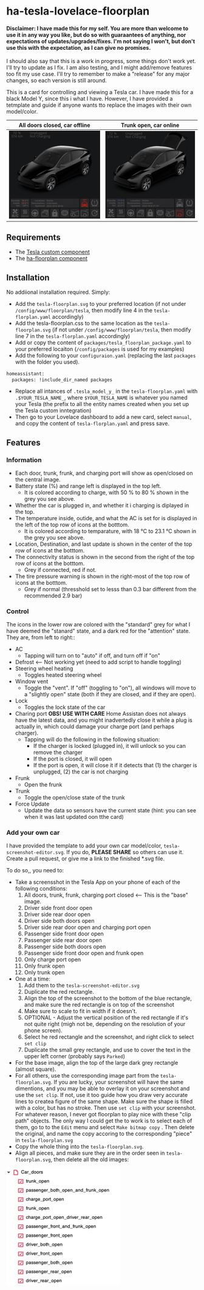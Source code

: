 # ha-tesla-lovelace-floorplan

#### Disclaimer: I have made this for my self. You are more than welcome to use it in any way you like, but do so with guaraantees of anything, nor expectations of updates/upgrades/fixes. I'm not saying I won't, but don't use this with the expectation, as I can give no promises.

I should also say that this is a work in progress, some things don't work yet. I'll try to update as I fix. I am also testing, and I might add/remove features too fit my use case. I'll try to remember to make a "release" for any major changes, so each version is still around.

This is a card for controlling and viewing a Tesla car. I have made this for a black Model Y, since this i what I have. However, I have provided a tetmplate and guide if anyone wants tto replace the images with their own model/color.

All doors closed, car offline | Trunk open, car online
:-------------------------:|:-------------------------:
<img src="https://github.com/Aephir/ha-tesla-lovelace-floorplan/blob/main/images/all-closed-offline.png?raw=true" width="400" /> | <img src="https://github.com/Aephir/ha-tesla-lovelace-floorplan/blob/main/images/trunk-open-online.png?raw=true" width="400" />

## Requirements
- The [Tesla custom component](https://github.com/alandtse/tesla)
- The [ha-floorplan component](https://github.com/ExperienceLovelace/ha-floorplan)

## Installation
No addiional installation required. Simply:
- Add the `tesla-floorplan.svg` to your preferred location (if not under `/config/www/floorplan/tesla`, then modify line 4 in the `tesla-florplan.yaml` accordingly)
- Add the tesla-floorplan.css to the same location as the `tesla-floorplan.svg` (if not under `/config/www/floorplan/tesla`, then modify line 7 in the `tesla-florplan.yaml` accordingly)
- Add or copy the content of `packages/tesla_floorplan_package.yaml` to your preferred locaiton (`/config/packages` is used for my examples)
- Add the following to your `configuraion.yaml` (replacing the last `packages` with the folder you used).

```
homeassistant:
  packages: !include_dir_named packages
```

- Replace all intances of `.tesla_model_y_` in the `tesla-floorplan.yaml` with `.$YOUR_TESLA_NAME_`, where `$YOUR_TESLA_NAME` is whatever you named your Tesla (the prefix to all the entity names created when you set up the Tesla custom inntegration)
- Then go to your Lovelace dashboard to add a new card, select `manual`, and copy the content of `tesla-florplan.yaml` and press save.


## Features

### Information
- Each door, trunk, frunk, and charging port will show as open/closed on the central image.
- Battery state (%) and range left is displayed in the top left.
  - It is colored according to charge, with 50 % to 80 % shown in the grey you see above.
- Whether the car is plugged in, and whether it i charging is diplayed in the top.
- The temperature inside, outide, and what the AC is set for is displayed in the left of the top row of icons at the botttom.
  - It is colored according to temparature, with 18 °C to 23.1 °C shown in the grey you see above.
- Location, Destination, and last update is shown in the center of the top row of icons at the botttom.
- The connectivity status is shown in the second from the right of the top row of icons at the botttom.
  - Grey if connected, red if not.
- The tire pressure warning is shown in the right-most of the top row of icons at the botttom.
  - Grey if normal (thresshold set to lesss than 0.3 bar different from the recommended 2.9 bar)


### Control
The icons in the lower row are colored with the "standard" grey for what I have deemed the "stanard" state, and a dark red for the "attention" state. They are, from left to right::
- AC
  - Tapping will turn on to "auto" if off, and turn off if "on"
- Defrost <-- Not working yet (need to add script to handle toggling)
- Steering wheel heating
  - Toggles heated steering wheel
- Window vent
  - Toggle the "vent". If "off" (toggling to "on"), all windows will move to a "slightly open" state (both if they are closed, and if they are open).
- Lock
  - Toggles the lock state of the car
- Charing port __OBS! USE WITH CARE__ Home Assistan does not always have the latest data, and you might inadvertedly close it while a plug is actually in, which could damage your charge port (and perhaps charger).
  - Tapping will do the following in the following situation:
    - If the charger is locked (plugged in), it will unlock so you can remove the charger
    - If the port is closed, it will open
    - If the port is open, it will close it if it detects that (1) the charger is unplugged, (2) the car is not charging
- Frunk
  - Open the frunk
- Trunk
  - Toggle the open/close state of the trunk
- Force Update
  - Update the data so sensors have the current state (hint: you can see when it was last updated oon tthe card)
 
### Add your own car
I have provided the template to add your own car model/color, `tesla-screenshot-editor.svg`.
If you do, __PLEASE SHARE__ so others can use it. Create a pull request, or give me a link to the finished *.svg file.

To do so,, you need to:
- Take a screensshot in the Tesla App on your phone of each of the following conditions:
  1. All doors, trunk, frunk, charging port closed <-- This is the "base" image.
  2. Driver side front door open
  3. Driver side rear door open
  4. Driver side both doors open
  5. Driver side rear door open and charging port open
  6. Passenger side front door open
  7. Passenger side rear door open
  8. Passenger side both doors open
  9. Passenger side front door open and frunk open
  10. Only charge port open
  11. Only frunk open
  12. Only trunk open
- One at a time:
  1. Add them to the `tesla-screenshot-editor.svg`
  2. Duplicate the red rectangle.
  3. Align the top of the screenshot to the bottom of the blue rectangle, and make sure the red rectangle is on top of the screenshot
  4. Make sure to scale to fit in width if it doesn't.
  5. OPTIONAL - Adjust the vertical position of the red rectangle if it's not quite right (migh not be, depending on the resolution of your phone screen).
  6. Select he red rectangle and the screenshot, and right click to select `set clip`
  7. Duplicate the small grey rectangle, and use to cover the text in the upper left corner (probably says `Parked`)
- For the base image, align the top of the large dark grey rectangle (almost square).
- For all others, use the corresponding image part from the `tesla-floorplan.svg`. If you are lucky, your screenshot will have the same dimentions, and you may be able to overlay it on your screenshot and use the `set clip`. If not, use it too guide how you draw very accurate lines to createa figure of the same shape. Make sure the shape is filled with a color, but has no stroke. Then use `set clip` with your screenshot.
For whatever reason, I never got floorplan to play nice with these "clip path" objects. The only way I could get the to work is to select each of them, go to to the `Edit` menu and select `Make bitmap copy` . Then delete the original, and name the copy accoring to the corresponding "piece" in `tesla-floorplan.svg`
- Copy the whole thing into the `tesla-floorplan.svg`.
- Align all pieces, and make sure they are in the order seen in `tesla-floorplan.svg`, then delete all the old images:
<img src="https://github.com/Aephir/ha-tesla-lovelace-floorplan/blob/main/images/order-of-picture-fragments.png?raw=true" width="300" />






